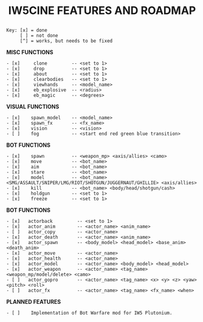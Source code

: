 # <p style="text-align: center;">**IW5CINE FEATURES AND ROADMAP**</p>

    Key: [x] = done
         [ ] = not done
         [^] = works, but needs to be fixed

**MISC FUNCTIONS**
    
    - [x]     clone         -- <set to 1>
    - [x]     drop          -- <set to 1>
    - [x]     about         -- <set to 1>
    - [x]     clearbodies   -- <set to 1>
    - [x]     viewhands     -- <model_name>
    - [x]     eb_explosive  -- <radius>
    - [x]     eb_magic      -- <degrees>

**VISUAL FUNCTIONS**

    - [x]    spawn_model    -- <model_name>
    - [x]    spawn_fx       -- <fx_name>
    - [x]    vision         -- <vision>
    - [ ]    fog            -- <start end red green blue transition>

**BOT FUNCTIONS**

    - [x]    spawn          -- <weapon_mp> <axis/allies> <camo>
    - [x]    move           -- <bot_name>
    - [x]    aim            -- <bot_name>
    - [x]    stare          -- <bot_name>
    - [x]    model          -- <bot_name> <SMG/ASSAULT/SNIPER/LMG/RIOT/SHOTGUN/JUGGERNAUT/GHILLIE> <axis/allies>
    - [x]    kill           -- <bot_name> <body/head/shotgun/cash>
    - [x]    holdgun        -- <set to 1>
    - [x]    freeze         -- <set to 1>

**BOT FUNCTIONS**

    - [x]   actorback         -- <set to 1>
    - [x]   actor_anim        -- <actor_name> <anim_name>
    - [ ]   actor_copy        -- <actor_name>
    - [x]   actor_death       -- <actor_name> <anim_name>
    - [x]   actor_spawn       -- <body_model> <head_model> <base_anim> <death_anim>
    - [x]   actor_move        -- <actor_name>
    - [x]   actor_health      -- <actor_name>
    - [x]   actor_model       -- <actor_name> <body_model> <head_model>
    - [x]   actor_weapon      -- <actor_name> <tag_name> <weapon_mp/model/delete> <camo>
    - [ ]   actor_gopro       -- <actor_name> <tag_name> <x> <y> <z> <yaw> <pitch> <roll>
    - [ ]   actor_fx          -- <actor_name> <tag_name> <fx_name> <when>

**PLANNED FEATURES**

    - [ ]    Implementation of Bot Warfare mod for IW5 Plutonium.
